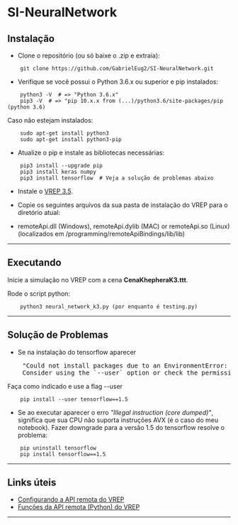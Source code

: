 
# SI-NeuralNetwork

## Instalação

* Clone o repositório (ou só baixe o .zip e extraia):
```
    git clone https://github.com/GabrielEug2/SI-NeuralNetwork.git
```

* Verifique se você possui o Python 3.6.x ou superior e pip instalados:
```
    python3 -V  # => "Python 3.6.x"
    pip3 -V  # => "pip 10.x.x from (...)/python3.6/site-packages/pip (python 3.6)
```

Caso não estejam instalados:
```
    sudo apt-get install python3
    sudo apt-get install python3-pip
```

* Atualize o pip e instale as bibliotecas necessárias:
```
    pip3 install --upgrade pip
    pip3 install keras numpy
    pip3 install tensorflow  # Veja a solução de problemas abaixo
```

* Instale o [VREP 3.5](http://www.coppeliarobotics.com/downloads.html).

* Copie os seguintes arquivos da sua pasta de instalação do VREP para o diretório atual:
<!---
* vrep.py
* vrepConst.py
Ambos estão localizados em /programming/remoteApiBindings/python/python na pasta da sua instalação do VREP.
-->
* remoteApi.dll (Windows), remoteApi.dylib (MAC) or remoteApi.so (Linux) (localizados em /programming/remoteApiBindings/lib/lib)

---
## Executando

Inicie a simulação no VREP com a cena __CenaKhepheraK3.ttt__.

Rode o script python:
```
    python3 neural_network_k3.py (por enquanto é testing.py)
```

---
## Solução de Problemas

* Se na instalação do tensorflow aparecer
<pre>
    "Could not install packages due to an EnvironmentError: [Errno 13] Permission denied: '/usr/local/lib/python3.6/dist-packages/tensorflow-1.x.x.dist-info'
    Consider using the `--user` option or check the permissions.
</pre>
Faça como indicado e use a flag --user
```
    pip install --user tensorflow==1.5
```

* Se ao executar aparecer o erro _"Illegal instruction (core dumped)"_, significa que sua CPU não suporta instruções AVX (é o caso do meu notebook). Fazer downgrade para a versão 1.5 do tensorflow resolve o problema:
```
    pip uninstall tensorflow
    pip install tensorflow==1.5
```

---
## Links úteis

* [Configurando a API remota do VREP](http://www.coppeliarobotics.com/helpFiles/en/remoteApiClientSide.htm)
* [Funções da API remota (Python) do VREP](http://www.coppeliarobotics.com/helpFiles/en/remoteApiFunctionsPython.htm)
---
